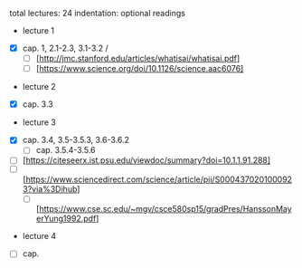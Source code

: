 total lectures: 24
indentation: optional readings

- lecture 1
- [x] cap. 1, 2.1-2.3, 3.1-3.2 / 
    - [ ] [http://jmc.stanford.edu/articles/whatisai/whatisai.pdf]
    - [ ] [https://www.science.org/doi/10.1126/science.aac6076]

- lecture 2
- [x] cap. 3.3

- lecture 3
- [x] cap. 3.4, 3.5-3.5.3, 3.6-3.6.2
    - [ ] cap. 3.5.4-3.5.6
- [ ] [https://citeseerx.ist.psu.edu/viewdoc/summary?doi=10.1.1.91.288] <!-- doesn't seems to work -->
- [ ] [https://www.sciencedirect.com/science/article/pii/S0004370201000923?via%3Dihub] <!-- doesn't seems to work -->
    - [ ] [https://www.cse.sc.edu/~mgv/csce580sp15/gradPres/HanssonMayerYung1992.pdf]

- lecture 4
- [ ] cap. 

